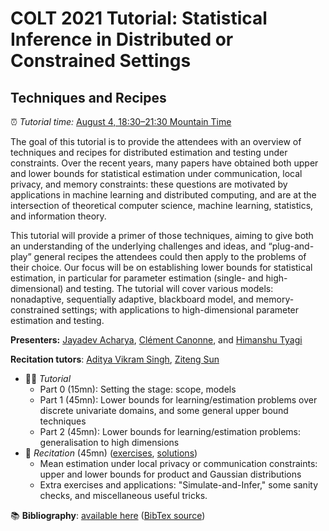 # COLT 2021 Tutorial: Statistical Inference in Distributed or Constrained Settings
## Techniques and Recipes

⏰ _Tutorial time:_ [August 4, 18:30–21:30 Mountain Time](https://www.timeanddate.com/worldclock/converter.html?iso=20210805T003000&p1=224&p2=tz_mt&p3=179&p4=tz_gmt&p5=136&p6=195&p7=tz_ist&p8=tz_sgt&p9=tz_aet)

The goal of this tutorial is to provide the attendees with an overview of techniques and recipes for distributed estimation and testing under constraints. Over the recent years, many papers have obtained both upper and lower bounds for statistical
estimation under communication, local privacy, and memory constraints: these questions are motivated by applications in machine learning and distributed computing, and are at the intersection of theoretical
computer science, machine learning, statistics, and information theory.

This tutorial will provide a primer of those techniques, aiming to give both an understanding of the underlying challenges and ideas, and “plug-and-play” general recipes the attendees could then apply to the problems of their choice. Our focus will be on
establishing lower bounds for statistical estimation, in particular for parameter estimation (single- and high-dimensional) and testing. The tutorial will cover various models: nonadaptive, sequentially adaptive, blackboard model, and memory-constrained settings; with applications to high-dimensional parameter estimation and testing.

__Presenters:__ [Jayadev Acharya](https://people.ece.cornell.edu/acharya/), [Clément Canonne](https://ccanonne.github.io/), and [Himanshu Tyagi](https://ece.iisc.ac.in/~htyagi/)

__Recitation tutors__: [Aditya Vikram Singh](https://aditya-vs.github.io/), [Ziteng Sun](http://www.zitengsun.com/)

* 🧑‍🏫 _Tutorial_
  * Part 0 (15mn): Setting the stage: scope, models
  * Part 1 (45mn): Lower bounds for learning/estimation problems over discrete univariate domains, and some general upper bound techniques
  * Part 2 (45mn): Lower bounds for learning/estimation problems: generalisation to high dimensions
* 📝 _Recitation_ (45mn) ([exercises](recitation.pdf), [solutions](recitation-solutions.pdf))
  * Mean estimation under local privacy or communication constraints: upper and lower bounds for product and Gaussian distributions
  * Extra exercises and applications: "Simulate-and-Infer," some sanity checks, and miscellaneous useful tricks.

📚 __Bibliography__: [available here](https://bibbase.org/show?bib=https%3A%2F%2Fccanonne.github.io%2Ftutorials%2Fcolt2021%2Fbibliography.bib&fullnames=1&theme=default) ([BibTex source](bibliography.bib))
